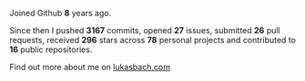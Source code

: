 Joined Github **8** years ago.

Since then I pushed **3167** commits, opened **27** issues, submitted **26** pull requests, received **296** stars across **78** personal projects and contributed to **16** public repositories.

Find out more about me on [lukasbach.com](https://lukasbach.com)
